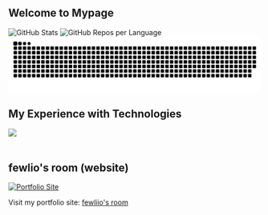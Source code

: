 ## Welcome to Mypage

<!-- GitHub の統計カード -->
<picture>
  <source 
    srcset="http://github-profile-summary-cards.vercel.app/api/cards/stats?username=fewlio-LLUNA&theme=dark"
    media="(prefers-color-scheme: dark)"
  />
  <img 
    src="http://github-profile-summary-cards.vercel.app/api/cards/stats?username=fewlio-LLUNA&theme=default" 
    alt="GitHub Stats"
  />
</picture>

<!-- GitHub のリポジトリごとの言語カード -->
<picture>
  <source 
    srcset="http://github-profile-summary-cards.vercel.app/api/cards/repos-per-language?username=fewlio-LLUNA&theme=dark"
    media="(prefers-color-scheme: dark)"
  />
  <img 
    src="http://github-profile-summary-cards.vercel.app/api/cards/repos-per-language?username=fewlio-LLUNA&theme=default" 
    alt="GitHub Repos per Language"
  />
</picture>

<!-- Snake -->
<picture>
  <source media="(prefers-color-scheme: dark)" srcset="./img/snake-dark.svg">
  <source media="(prefers-color-scheme: light)" srcset="./img/snake.svg">
  <img alt="github contribution grid snake animation" src="./img/snake.svg">
</picture>

<!-- READMe.pet -->
<!-- ![readme.pet](https://readme.pet/api?username={fewlio-LLUNA}) -->

## My Experience with Technologies
![](https://skillicons.dev/icons?i=html,css,js,react,java,nodejs,python,md,php,mysql,ubuntu,windows,raspberrypi,docker,blender,figma) <br/><br/>

## fewlio's room (website)

<a href="https://fewlio.pics">
  <img src="https://fewlio.pics/wp/wp-content/uploads/2024/04/background_image.png" alt="Portfolio Site" style="height:300px; width:auto;" />
</a>

Visit my portfolio site: [fewliio's room](https://fewlio.pics)
